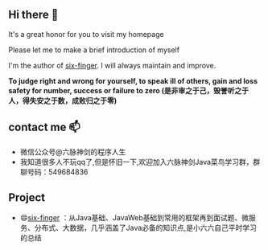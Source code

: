 ## Hi there 👋

It's a great honor for you to visit my homepage

Please let me to make a brief introduction of myself

I'm the author of [six-finger](https://github.com/bin392328206/six-finger). I will always maintain and improve.

**To judge right and wrong for yourself, to speak ill of others, gain and loss safety for number, success or failure to zero
(是非审之于己，毁誉听之于人，得失安之于数，成败归之于零)**


## contact me 📫 
- 微信公众号@六脉神剑的程序人生
- 我知道很多人不玩qq了,但是怀旧一下,欢迎加入六脉神剑Java菜鸟学习群，群聊号码：549684836


## Project
- 😄[six-finger](https://github.com/bin392328206/six-finger) ：从Java基础、JavaWeb基础到常用的框架再到面试题、微服务、分布式、大数据，几乎涵盖了Java必备的知识点,是小六六自己平时学习的总结




















<!--
**bin392328206/bin392328206** is a ✨ _special_ ✨ repository because its `README.md` (this file) appears on your GitHub profile.

Here are some ideas to get you started:

- 🔭 I’m currently working on ...
- 🌱 I’m currently learning ...
- 👯 I’m looking to collaborate on ...
- 🤔 I’m looking for help with ...
- 💬 Ask me about ...
- 📫 How to reach me: ...
- 😄 Pronouns: ...
- ⚡ Fun fact: ...
-->

